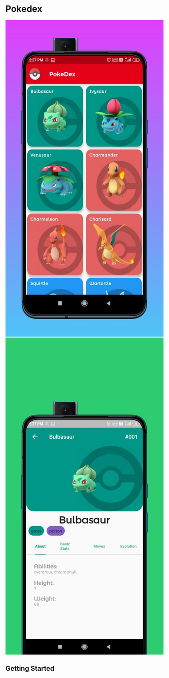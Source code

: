# Pokedex

<img src="https://raw.githubusercontent.com/Omk4r-san/PokeDex/main/PokeDex/screenshots/ss1.jpg">
<img src="https://raw.githubusercontent.com/Omk4r-san/PokeDex/main/PokeDex/screenshots/ss2.jpg">


## Getting Started
